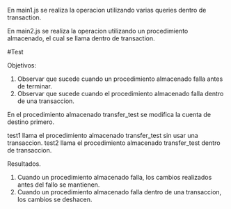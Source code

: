 En main1.js se realiza la operacion utilizando varias queries dentro de transaction.

En main2.js se realiza la operacion utilizando un procedimiento almacenado, el cual se llama dentro de transaction.

#Test

Objetivos:

1. Observar que sucede cuando un procedimiento almacenado falla antes de terminar.
2. Observar que sucede cuando el procedimiento almacenado falla dentro de una transaccion.

En el procedimiento almacenado transfer_test se modifica la cuenta de destino primero.

test1 llama el procedimiento almacenado transfer_test sin usar una transaccion.
test2 llama el procedimiento almacenado transfer_test dentro de transaccion.

Resultados.

1. Cuando un procedimiento almacenado falla, los cambios realizados antes del fallo se mantienen.
2. Cuando un procedimiento almacenado falla dentro de una transaccion, los cambios se deshacen.
